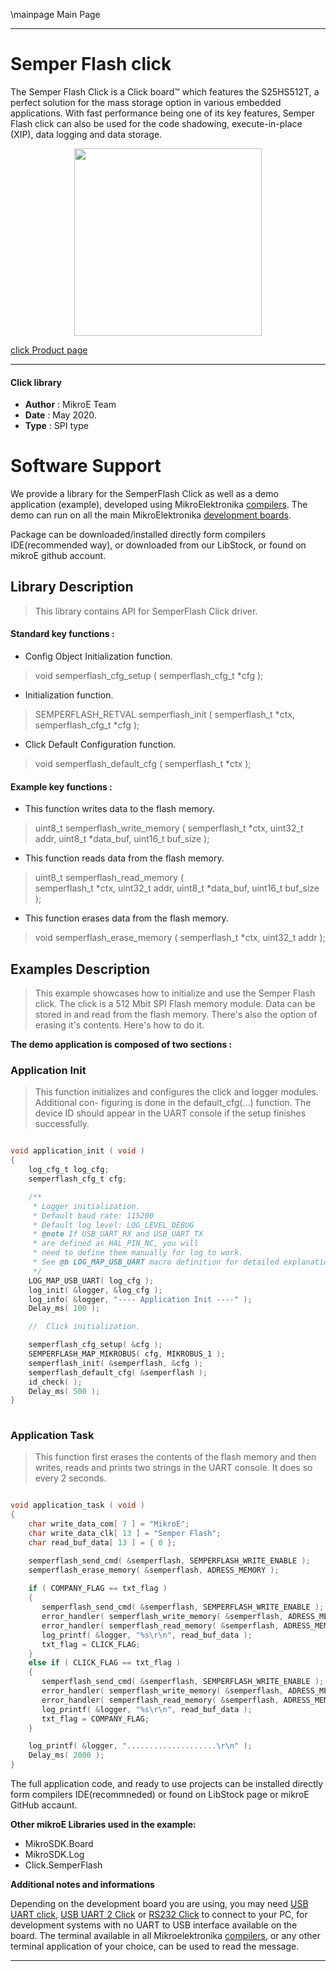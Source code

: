 \mainpage Main Page
 
---
# Semper Flash click

The Semper Flash Click is a Click board™ which features the S25HS512T, a perfect solution for the mass storage option in various embedded applications. With fast performance being one of its key features, Semper Flash click can also be used for the code shadowing, execute-in-place (XIP), data logging and data storage.

<p align="center">
  <img src="https://download.mikroe.com/images/click_for_ide/semperflash_click.png" height=300px>
</p>

[click Product page](https://www.mikroe.com/semper-flash-click)

---


#### Click library 

- **Author**        : MikroE Team
- **Date**          : May 2020.
- **Type**          : SPI type


# Software Support

We provide a library for the SemperFlash Click 
as well as a demo application (example), developed using MikroElektronika 
[compilers](https://shop.mikroe.com/compilers). 
The demo can run on all the main MikroElektronika [development boards](https://shop.mikroe.com/development-boards).

Package can be downloaded/installed directly form compilers IDE(recommended way), or downloaded from our LibStock, or found on mikroE github account. 

## Library Description

> This library contains API for SemperFlash Click driver.

#### Standard key functions :

- Config Object Initialization function.
> void semperflash_cfg_setup ( semperflash_cfg_t *cfg ); 
 
- Initialization function.
> SEMPERFLASH_RETVAL semperflash_init ( semperflash_t *ctx, semperflash_cfg_t *cfg );

- Click Default Configuration function.
> void semperflash_default_cfg ( semperflash_t *ctx );


#### Example key functions :

- This function writes data to the flash memory.
> uint8_t semperflash_write_memory 
( 
    semperflash_t *ctx,
    uint32_t addr,
    uint8_t *data_buf,
    uint16_t buf_size
);
 
- This function reads data from the flash memory.
> uint8_t semperflash_read_memory 
(   
    semperflash_t *ctx,
    uint32_t addr,
    uint8_t *data_buf,
    uint16_t buf_size
);

- This function erases data from the flash memory.
> void semperflash_erase_memory ( semperflash_t *ctx, uint32_t addr );

## Examples Description

> This example showcases how to initialize and use the Semper Flash click. The click
  is a 512 Mbit SPI Flash memory module. Data can be stored in and read from the flash
  memory. There's also the option of erasing it's contents. Here's how to do it. 

**The demo application is composed of two sections :**

### Application Init 

> This function initializes and configures the click and logger modules. Additional con-
  figuring is done in the default_cfg(...) function. The device ID should appear in the 
  UART console if the setup finishes successfully.

```c

void application_init ( void )
{
    log_cfg_t log_cfg;
    semperflash_cfg_t cfg;

    /** 
     * Logger initialization.
     * Default baud rate: 115200
     * Default log level: LOG_LEVEL_DEBUG
     * @note If USB_UART_RX and USB_UART_TX 
     * are defined as HAL_PIN_NC, you will 
     * need to define them manually for log to work. 
     * See @b LOG_MAP_USB_UART macro definition for detailed explanation.
     */
    LOG_MAP_USB_UART( log_cfg );
    log_init( &logger, &log_cfg );
    log_info( &logger, "---- Application Init ----" );
    Delay_ms( 100 );

    //  Click initialization.

    semperflash_cfg_setup( &cfg );
    SEMPERFLASH_MAP_MIKROBUS( cfg, MIKROBUS_1 );
    semperflash_init( &semperflash, &cfg );
    semperflash_default_cfg( &semperflash );
    id_check( );
    Delay_ms( 500 );
}
  
```

### Application Task

> This function first erases the contents of the flash memory and then writes, reads and
  prints two strings in the UART console. It does so every 2 seconds. 

```c

void application_task ( void )
{
    char write_data_com[ 7 ] = "MikroE";
    char write_data_clk[ 13 ] = "Semper Flash";
    char read_buf_data[ 13 ] = { 0 };

    semperflash_send_cmd( &semperflash, SEMPERFLASH_WRITE_ENABLE );
    semperflash_erase_memory( &semperflash, ADRESS_MEMORY );
    
    if ( COMPANY_FLAG == txt_flag )
    {
       semperflash_send_cmd( &semperflash, SEMPERFLASH_WRITE_ENABLE );
       error_handler( semperflash_write_memory( &semperflash, ADRESS_MEMORY, write_data_com, 6 ) );
       error_handler( semperflash_read_memory( &semperflash, ADRESS_MEMORY, read_buf_data, 6 ) );
       log_printf( &logger, "%s\r\n", read_buf_data );
       txt_flag = CLICK_FLAG;       
    }
    else if ( CLICK_FLAG == txt_flag )
    {
       semperflash_send_cmd( &semperflash, SEMPERFLASH_WRITE_ENABLE );
       error_handler( semperflash_write_memory( &semperflash, ADRESS_MEMORY, write_data_clk, 12 ) );
       error_handler( semperflash_read_memory( &semperflash, ADRESS_MEMORY, read_buf_data, 12 ) );
       log_printf( &logger, "%s\r\n", read_buf_data );
       txt_flag = COMPANY_FLAG;
    }

    log_printf( &logger, "....................\r\n" );
    Delay_ms( 2000 );
}  

```

The full application code, and ready to use projects can be  installed directly form compilers IDE(recommneded) or found on LibStock page or mikroE GitHub accaunt.

**Other mikroE Libraries used in the example:** 

- MikroSDK.Board
- MikroSDK.Log
- Click.SemperFlash

**Additional notes and informations**

Depending on the development board you are using, you may need 
[USB UART click](https://shop.mikroe.com/usb-uart-click), 
[USB UART 2 Click](https://shop.mikroe.com/usb-uart-2-click) or 
[RS232 Click](https://shop.mikroe.com/rs232-click) to connect to your PC, for 
development systems with no UART to USB interface available on the board. The 
terminal available in all Mikroelektronika 
[compilers](https://shop.mikroe.com/compilers), or any other terminal application 
of your choice, can be used to read the message.



---
